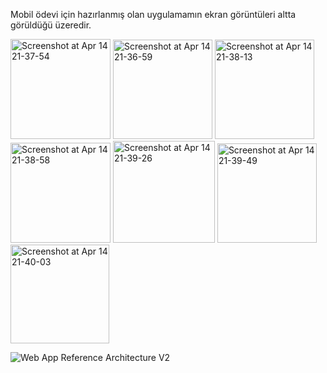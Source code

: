 Mobil ödevi için hazırlanmış olan uygulamamın ekran görüntüleri altta görüldüğü üzeredir.
<p float="left">
<img width="160" alt="Screenshot at Apr 14 21-37-54" src="https://user-images.githubusercontent.com/67430871/232130188-edbb8840-d7a2-4873-ab17-eb7b05afbc90.png">
<img width="159" alt="Screenshot at Apr 14 21-36-59" src="https://user-images.githubusercontent.com/67430871/232129835-c485a3fd-d928-4d25-a438-53f22a248b1c.png">
  <img width="159" alt="Screenshot at Apr 14 21-38-13" src="https://user-images.githubusercontent.com/67430871/232130219-e7abe435-ebad-4c38-b3a4-76e96aff38fc.png">
<img width="160" alt="Screenshot at Apr 14 21-38-58" src="https://user-images.githubusercontent.com/67430871/232130262-093778e5-c5e6-4633-b9d1-6508fbaaaf26.png">
<img width="163" alt="Screenshot at Apr 14 21-39-26" src="https://user-images.githubusercontent.com/67430871/232130275-1f994227-aed1-4f8c-8e71-8abbc66ca4b1.png">
<img width="159" alt="Screenshot at Apr 14 21-39-49" src="https://user-images.githubusercontent.com/67430871/232130296-894bca62-6249-451a-9a51-a8a32057e302.png">
<img width="158" alt="Screenshot at Apr 14 21-40-03" src="https://user-images.githubusercontent.com/67430871/232130309-72702f2b-6823-4eb4-a48b-61f684b45c73.png">
</p>

![Web App Reference Architecture V2](https://github.com/kadirkurhan/3311456_183311070/assets/67430871/177926c5-83ca-4a92-924f-14bc9dadfec6)

